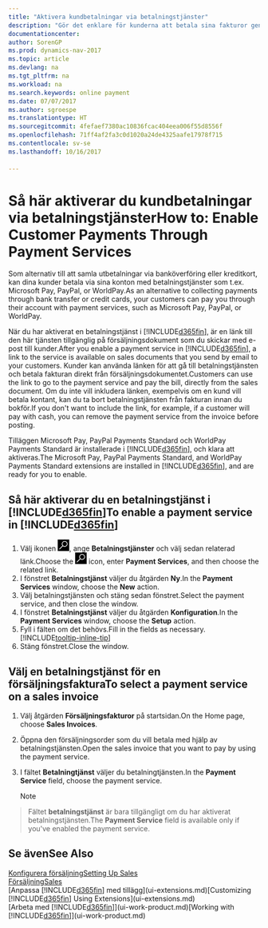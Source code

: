 ```yaml
---
title: "Aktivera kundbetalningar via betalningstjänster"
description: "Gör det enklare för kunderna att betala sina fakturor genom att aktivera betalningstjänster."
documentationcenter: 
author: SorenGP
ms.prod: dynamics-nav-2017
ms.topic: article
ms.devlang: na
ms.tgt_pltfrm: na
ms.workload: na
ms.search.keywords: online payment
ms.date: 07/07/2017
ms.author: sgroespe
ms.translationtype: HT
ms.sourcegitcommit: 4fefaef7380ac10836fcac404eea006f55d8556f
ms.openlocfilehash: 71ff4af2fa3c0d1020a24de4325aafe17978f715
ms.contentlocale: sv-se
ms.lasthandoff: 10/16/2017

---
```

# <a name="how-to-enable-customer-payments-through-payment-services"></a><span data-ttu-id="30ccf-103">Så här aktiverar du kundbetalningar via betalningstjänster</span><span class="sxs-lookup"><span data-stu-id="30ccf-103">How to: Enable Customer Payments Through Payment Services</span></span>
<span data-ttu-id="30ccf-104">Som alternativ till att samla utbetalningar via banköverföring eller kreditkort, kan dina kunder betala via sina konton med betalningstjänster som t.ex. Microsoft Pay, PayPal, or WorldPay.</span><span class="sxs-lookup"><span data-stu-id="30ccf-104">As an alternative to collecting payments through bank transfer or credit cards, your customers can pay you through their account with payment services, such as Microsoft Pay, PayPal, or WorldPay.</span></span>  

<span data-ttu-id="30ccf-105">När du har aktiverat en betalningstjänst i [!INCLUDE[d365fin](includes/d365fin_md.md)], är en länk till den här tjänsten tillgänglig på försäljningsdokument som du skickar med e-post till kunder.</span><span class="sxs-lookup"><span data-stu-id="30ccf-105">After you enable a payment service in [!INCLUDE[d365fin](includes/d365fin_md.md)], a link to the service is available on sales documents that you send by email to your customers.</span></span> <span data-ttu-id="30ccf-106">Kunder kan använda länken för att gå till betalningstjänsten och betala fakturan direkt från försäljningsdokumentet.</span><span class="sxs-lookup"><span data-stu-id="30ccf-106">Customers can use the link to go to the payment service and pay the bill, directly from the sales document.</span></span> <span data-ttu-id="30ccf-107">Om du inte vill inkludera länken, exempelvis om en kund vill betala kontant, kan du ta bort betalningstjänsten från fakturan innan du bokför.</span><span class="sxs-lookup"><span data-stu-id="30ccf-107">If you don't want to include the link, for example, if a customer will pay with cash, you can remove the payment service from the invoice before posting.</span></span>  

<span data-ttu-id="30ccf-108">Tilläggen Microsoft Pay, PayPal Payments Standard och WorldPay Payments Standard är installerade i [!INCLUDE[d365fin](includes/d365fin_md.md)], och klara att aktiveras.</span><span class="sxs-lookup"><span data-stu-id="30ccf-108">The Microsoft Pay, PayPal Payments Standard, and WorldPay Payments Standard extensions are installed in [!INCLUDE[d365fin](includes/d365fin_md.md)], and are ready for you to enable.</span></span>  

## <a name="to-enable-a-payment-service-in-included365finincludesd365finmdmd"></a><span data-ttu-id="30ccf-109">Så här aktiverar du en betalningstjänst i [!INCLUDE[d365fin](includes/d365fin_md.md)]</span><span class="sxs-lookup"><span data-stu-id="30ccf-109">To enable a payment service in [!INCLUDE[d365fin](includes/d365fin_md.md)]</span></span>
1. <span data-ttu-id="30ccf-110">Välj ikonen ![Söka efter sida eller rapport](media/ui-search/search_small.png "ikonen Söka efter sida eller rapport"), ange **Betalningstjänster** och välj sedan relaterad länk.</span><span class="sxs-lookup"><span data-stu-id="30ccf-110">Choose the ![Search for Page or Report](media/ui-search/search_small.png "Search for Page or Report icon") icon, enter **Payment Services**, and then choose the related link.</span></span>  
2. <span data-ttu-id="30ccf-111">I fönstret **Betalningstjänst** väljer du åtgärden **Ny**.</span><span class="sxs-lookup"><span data-stu-id="30ccf-111">In the **Payment Services** window, choose the **New** action.</span></span>  
3. <span data-ttu-id="30ccf-112">Välj betalningstjänsten och stäng sedan fönstret.</span><span class="sxs-lookup"><span data-stu-id="30ccf-112">Select the payment service, and then close the window.</span></span>  
4. <span data-ttu-id="30ccf-113">I fönstret **Betalningstjänst** väljer du åtgärden **Konfiguration**.</span><span class="sxs-lookup"><span data-stu-id="30ccf-113">In the **Payment Services** window, choose the **Setup** action.</span></span>  
5. <span data-ttu-id="30ccf-114">Fyll i fälten om det behövs.</span><span class="sxs-lookup"><span data-stu-id="30ccf-114">Fill in the fields as necessary.</span></span> [!INCLUDE[tooltip-inline-tip](includes/tooltip-inline-tip_md.md)]  
6. <span data-ttu-id="30ccf-115">Stäng fönstret.</span><span class="sxs-lookup"><span data-stu-id="30ccf-115">Close the window.</span></span>  

## <a name="to-select-a-payment-service-on-a-sales-invoice"></a><span data-ttu-id="30ccf-116">Välj en betalningstjänst för en försäljningsfaktura</span><span class="sxs-lookup"><span data-stu-id="30ccf-116">To select a payment service on a sales invoice</span></span>
1. <span data-ttu-id="30ccf-117">Välj åtgärden **Försäljningsfakturor** på startsidan.</span><span class="sxs-lookup"><span data-stu-id="30ccf-117">On the Home page, choose **Sales Invoices**.</span></span>  
2. <span data-ttu-id="30ccf-118">Öppna den försäljningsorder som du vill betala med hjälp av betalningstjänsten.</span><span class="sxs-lookup"><span data-stu-id="30ccf-118">Open the sales invoice that you want to pay by using the payment service.</span></span>  
3. <span data-ttu-id="30ccf-119">I fältet **Betalningtjänst** väljer du betalningtjänsten.</span><span class="sxs-lookup"><span data-stu-id="30ccf-119">In the **Payment Service** field, choose the payment service.</span></span>  

    > [!NOTE]  
>   <span data-ttu-id="30ccf-120">Fältet **betalningstjänst** är bara tillgängligt om du har aktiverat betalningstjänsten.</span><span class="sxs-lookup"><span data-stu-id="30ccf-120">The **Payment Service** field is available only if you've enabled the payment service.</span></span>  

## <a name="see-also"></a><span data-ttu-id="30ccf-121">Se även</span><span class="sxs-lookup"><span data-stu-id="30ccf-121">See Also</span></span>  
[<span data-ttu-id="30ccf-122">Konfigurera försäljning</span><span class="sxs-lookup"><span data-stu-id="30ccf-122">Setting Up Sales</span></span>](sales-setup-sales.md)  
[<span data-ttu-id="30ccf-123">Försäljning</span><span class="sxs-lookup"><span data-stu-id="30ccf-123">Sales</span></span>](sales-manage-sales.md)  
<span data-ttu-id="30ccf-124">[Anpassa [!INCLUDE[d365fin](includes/d365fin_md.md)] med tillägg](ui-extensions.md)</span><span class="sxs-lookup"><span data-stu-id="30ccf-124">[Customizing [!INCLUDE[d365fin](includes/d365fin_md.md)] Using Extensions](ui-extensions.md)</span></span>  
<span data-ttu-id="30ccf-125">[Arbeta med [!INCLUDE[d365fin](includes/d365fin_md.md)]](ui-work-product.md)</span><span class="sxs-lookup"><span data-stu-id="30ccf-125">[Working with [!INCLUDE[d365fin](includes/d365fin_md.md)]](ui-work-product.md)</span></span>  

